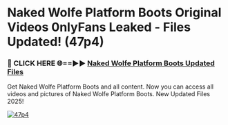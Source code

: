 # Naked Wolfe Platform Boots Original Videos 0nlyFans Leaked - Files Updated! (47p4)

<h3>🔴 CLICK HERE 🌐==►► <a href="https://tinyurl.com/yckcrads" rel="nofollow">Naked Wolfe Platform Boots Updated Files</a></h3>

Get Naked Wolfe Platform Boots and all content. Now you can access all videos and pictures of Naked Wolfe Platform Boots. New Updated Files 2025!

[![47p4](https://i.imgur.com/hpKpOFt.gif)](https://tinyurl.com/yckcrads)

